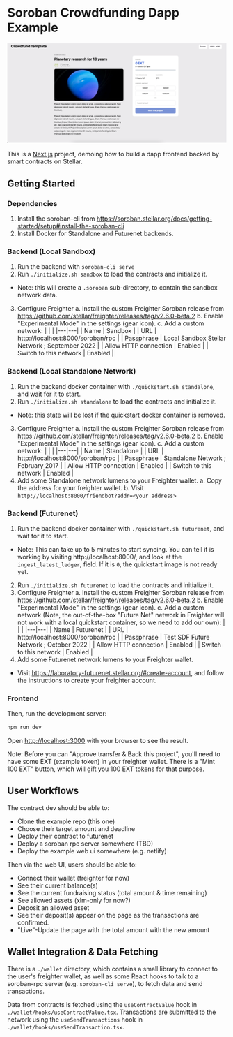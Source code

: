 # Soroban Crowdfunding Dapp Example

![Screenshot of the Example Dapp](screenshot.png)

This is a [Next.js](https://nextjs.org/) project, demoing how to build a dapp frontend
backed by smart contracts on Stellar.

## Getting Started

### Dependencies

1. Install the soroban-cli from https://soroban.stellar.org/docs/getting-started/setup#install-the-soroban-cli
2. Install Docker for Standalone and Futurenet backends.

### Backend (Local Sandbox)

1. Run the backend with `soroban-cli serve`
2. Run `./initialize.sh sandbox` to load the contracts and initialize it.
  - Note: this will create a `.soroban` sub-directory, to contain the sandbox
    network data.
3. Configure Freighter
  a. Install the custom Freighter Soroban release from https://github.com/stellar/freighter/releases/tag/v2.6.0-beta.2
  b. Enable "Experimental Mode" in the settings (gear icon).
  c. Add a custom network:
    |   |   |
    |---|---|
    | Name | Sandbox |
    | URL | http://localhost:8000/soroban/rpc |
    | Passphrase | Local Sandbox Stellar Network ; September 2022 |
    | Allow HTTP connection | Enabled |
    | Switch to this network | Enabled |

### Backend (Local Standalone Network)

1. Run the backend docker container with `./quickstart.sh standalone`, and wait for it to start.
2. Run `./initialize.sh standalone` to load the contracts and initialize it.
  - Note: this state will be lost if the quickstart docker container is removed.
3. Configure Freighter
  a. Install the custom Freighter Soroban release from https://github.com/stellar/freighter/releases/tag/v2.6.0-beta.2
  b. Enable "Experimental Mode" in the settings (gear icon).
  c. Add a custom network:
    |   |   |
    |---|---|
    | Name | Standalone |
    | URL | http://localhost:8000/soroban/rpc |
    | Passphrase | Standalone Network ; February 2017 |
    | Allow HTTP connection | Enabled |
    | Switch to this network | Enabled |
4. Add some Standalone network lumens to your Freighter wallet.
  a. Copy the address for your freighter wallet.
  b. Visit `http://localhost:8000/friendbot?addr=<your address>`

### Backend (Futurenet)

1. Run the backend docker container with `./quickstart.sh futurenet`, and wait for it to start.
  - Note: This can take up to 5 minutes to start syncing. You can tell it is
    working by visiting http://localhost:8000/, and look at the
    `ingest_latest_ledger`, field. If it is `0`, the quickstart image is not
    ready yet.
2. Run `./initialize.sh futurenet` to load the contracts and initialize it.
3. Configure Freighter
  a. Install the custom Freighter Soroban release from https://github.com/stellar/freighter/releases/tag/v2.6.0-beta.2
  b. Enable "Experimental Mode" in the settings (gear icon).
  c. Add a custom network (Note, the out-of-the-box "Future Net" network in
  Freighter will not work with a local quickstart container, so we need to add
  our own):
    |   |   |
    |---|---|
    | Name | Futurenet |
    | URL | http://localhost:8000/soroban/rpc |
    | Passphrase | Test SDF Future Network ; October 2022 |
    | Allow HTTP connection | Enabled |
    | Switch to this network | Enabled |
4. Add some Futurenet network lumens to your Freighter wallet.
  - Visit https://laboratory-futurenet.stellar.org/#create-account, and follow
    the instructions to create your freighter account.

### Frontend

Then, run the development server:

```bash
npm run dev
```

Open [http://localhost:3000](http://localhost:3000) with your browser to see the result.

Note: Before you can "Approve transfer & Back this project", you'll need to have
some EXT (example token) in your freighter wallet. There is a "Mint 100 EXT"
button, which will gift you 100 EXT tokens for that purpose.

## User Workflows

The contract dev should be able to:

- Clone the example repo (this one)
- Choose their target amount and deadline
- Deploy their contract to futurenet
- Deploy a soroban rpc server somewhere (TBD)
- Deploy the example web ui somewhere (e.g. netlify)

Then via the web UI, users should be able to:

- Connect their wallet (freighter for now)
- See their current balance(s)
- See the current fundraising status (total amount & time remaining)
- See allowed assets (xlm-only for now?)
- Deposit an allowed asset
- See their deposit(s) appear on the page as the transactions are confirmed.
- "Live"-Update the page with the total amount with the new amount

## Wallet Integration & Data Fetching

There is a `./wallet` directory, which contains a small library to connect to
the user's freighter wallet, as well as some React hooks to talk to a
soroban-rpc server (e.g. `soroban-cli serve`), to fetch data and send
transactions.

Data from contracts is fetched using the `useContractValue` hook in
`./wallet/hooks/useContractValue.tsx`. Transactions are submitted to the network
using the `useSendTransactions` hook in `./wallet/hooks/useSendTransaction.tsx`.
